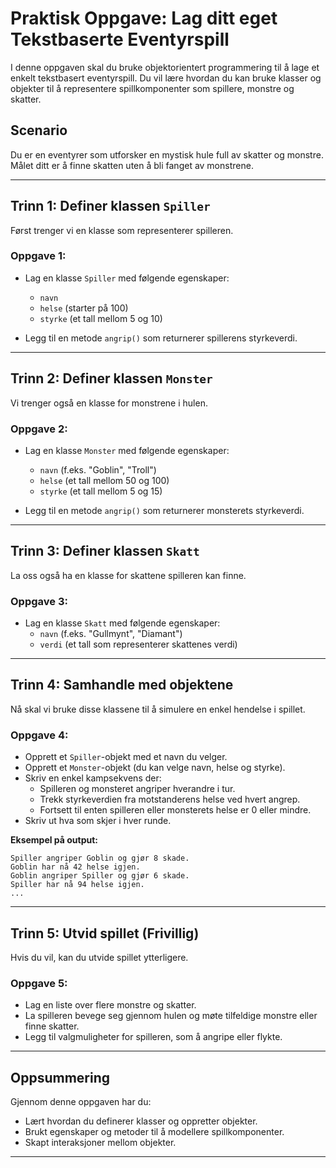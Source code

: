 # Praktisk Oppgave: Lag ditt eget Tekstbaserte Eventyrspill

I denne oppgaven skal du bruke objektorientert programmering til å lage et enkelt tekstbasert eventyrspill. Du vil lære hvordan du kan bruke klasser og objekter til å representere spillkomponenter som spillere, monstre og skatter.

## Scenario

Du er en eventyrer som utforsker en mystisk hule full av skatter og monstre. Målet ditt er å finne skatten uten å bli fanget av monstrene.

---

## Trinn 1: Definer klassen `Spiller`

Først trenger vi en klasse som representerer spilleren.

### Oppgave 1:

- Lag en klasse `Spiller` med følgende egenskaper:
  - `navn`
  - `helse` (starter på 100)
  - `styrke` (et tall mellom 5 og 10)

- Legg til en metode `angrip()` som returnerer spillerens styrkeverdi.

---

## Trinn 2: Definer klassen `Monster`

Vi trenger også en klasse for monstrene i hulen.

### Oppgave 2:

- Lag en klasse `Monster` med følgende egenskaper:
  - `navn` (f.eks. "Goblin", "Troll")
  - `helse` (et tall mellom 50 og 100)
  - `styrke` (et tall mellom 5 og 15)

- Legg til en metode `angrip()` som returnerer monsterets styrkeverdi.

---

## Trinn 3: Definer klassen `Skatt`

La oss også ha en klasse for skattene spilleren kan finne.

### Oppgave 3:

- Lag en klasse `Skatt` med følgende egenskaper:
  - `navn` (f.eks. "Gullmynt", "Diamant")
  - `verdi` (et tall som representerer skattenes verdi)

---

## Trinn 4: Samhandle med objektene

Nå skal vi bruke disse klassene til å simulere en enkel hendelse i spillet.

### Oppgave 4:

- Opprett et `Spiller`-objekt med et navn du velger.
- Opprett et `Monster`-objekt (du kan velge navn, helse og styrke).
- Skriv en enkel kampsekvens der:
  - Spilleren og monsteret angriper hverandre i tur.
  - Trekk styrkeverdien fra motstanderens helse ved hvert angrep.
  - Fortsett til enten spilleren eller monsterets helse er 0 eller mindre.
- Skriv ut hva som skjer i hver runde.

**Eksempel på output:**

```
Spiller angriper Goblin og gjør 8 skade.
Goblin har nå 42 helse igjen.
Goblin angriper Spiller og gjør 6 skade.
Spiller har nå 94 helse igjen.
...
```
---

## Trinn 5: Utvid spillet (Frivillig)

Hvis du vil, kan du utvide spillet ytterligere.

### Oppgave 5:

- Lag en liste over flere monstre og skatter.
- La spilleren bevege seg gjennom hulen og møte tilfeldige monstre eller finne skatter.
- Legg til valgmuligheter for spilleren, som å angripe eller flykte.

---

## Oppsummering

Gjennom denne oppgaven har du:

- Lært hvordan du definerer klasser og oppretter objekter.
- Brukt egenskaper og metoder til å modellere spillkomponenter.
- Skapt interaksjoner mellom objekter.

---
